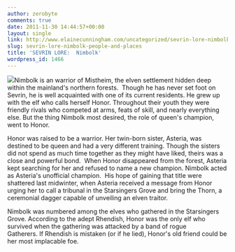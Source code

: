 ```yaml
---
author: zerobyte
comments: true
date: 2011-11-30 14:44:57+00:00
layout: single
link: http://www.elainecunningham.com/uncategorized/sevrin-lore-nimbolk-people-and-places/
slug: sevrin-lore-nimbolk-people-and-places
title: 'SEVRIN LORE:  Nimbolk'
wordpress_id: 1466
---
```


[![](http://www.elainecunningham.com/wp-content/uploads/2011/11/Nimbolk.jpg)](http://www.elainecunningham.com/wp-content/uploads/2011/11/Nimbolk.jpg)Nimbolk is an warrior of Mistheim, the elven settlement hidden deep within the mainland's northern forests.  Though he has never set foot on Sevrin, he is well acquainted with one of its current residents. He grew up with the elf who calls herself Honor. Throughout their youth they were friendly rivals who competed at arms, feats of skill, and nearly everything else. But the thing Nimbolk most desired, the role of queen's champion, went to Honor.

Honor was raised to be a warrior. Her twin-born sister, Asteria, was destined to be queen and had a very different training. Though the sisters did not spend as much time together as they might have liked, theirs was a close and powerful bond.  When Honor disappeared from the forest, Asteria kept searching for her and refused to name a new champion. Nimbolk acted as Asteria's unofficial champion.  His hope of gaining that title were shattered last midwinter, when Asteria received a message from Honor urging her to call a tribunal in the Starsingers Grove and bring the Thorn, a ceremonial dagger capable of unveiling an elven traitor.

Nimbolk was numbered among the elves who gathered in the Starsingers Grove. According to the adept Rhendish, Honor was the only elf who survived when the gathering was attacked by a band of rogue Gatherers. If Rhendish is mistaken (or if he lied), Honor's old friend could be her most implacable foe.
